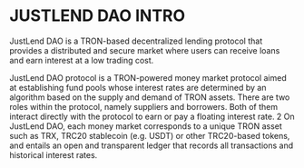 # JUSTLEND DAO INTRO

JustLend DAO is a TRON-based decentralized lending protocol that provides a distributed and secure market where users can receive loans and earn interest at a low trading cost.&#x20;

JustLend DAO protocol is a TRON-powered money market protocol aimed at establishing fund pools whose interest rates are determined by an algorithm based on the supply and demand of TRON assets. There are two roles within the protocol, namely suppliers and borrowers. Both of them interact directly with the protocol to earn or pay a floating interest rate. 2 On JustLend DAO, each money market corresponds to a unique TRON asset such as TRX, TRC20 stablecoin (e.g. USDT) or other TRC20-based tokens, and entails an open and transparent ledger that records all transactions and historical interest rates.

